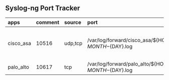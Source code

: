 ## Syslog-ng Port Tracker
| apps      | comment   | source   | port                                                                     | protocol         | path           | origin                                                                                                  |
|:----------|:----------|:---------|:-------------------------------------------------------------------------|:-----------------|:---------------|:--------------------------------------------------------------------------------------------------------|
| cisco_asa | 10516     | udp,tcp  | /var/log/forward/cisco_asa/${HOST}/cisco_asa_${YEAR}-${MONTH}-${DAY}.log | cisco_asa_inputs | random info will go here about integration  | [Link](https://github.com/objectbased/readme-tester/blob/main/syslog-ng/conf.d/integrations/cisco.conf) |
| palo_alto | 10617     | tcp      | /var/log/forward/palo_alto/${HOST}/palo_alto_${YEAR}-${MONTH}-${DAY}.log | all_palo_inputs  | palo alto data | [Link](https://github.com/objectbased/readme-tester/blob/main/syslog-ng/conf.d/integrations/palo.conf)  |
